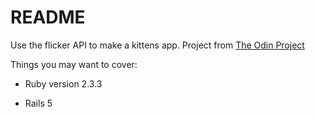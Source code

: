 # README

Use the flicker API to make a kittens app. Project from [The Odin Project](https://www.theodinproject.com/courses/ruby-on-rails/lessons/apis)



Things you may want to cover:

* Ruby version 2.3.3

* Rails 5

